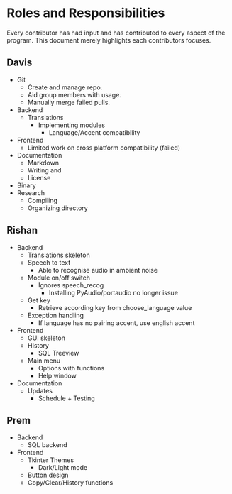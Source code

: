 # Roles and Responsibilities

Every contributor has had input and has contributed to every aspect of the program. This document merely highlights each contributors focuses.

## Davis

- Git
  - Create and manage repo.
  - Aid group members with usage.
  - Manually merge failed pulls.
- Backend
  - Translations
    - Implementing modules
      - Language/Accent compatibility
- Frontend
  - Limited work on cross platform compatibility (failed)
- Documentation
  - Markdown
  - Writing and 
  - License
- Binary
- Research
  - Compiling
  - Organizing directory

## Rishan

- Backend
  - Translations skeleton
  - Speech to text
    - Able to recognise audio in ambient noise
  - Module on/off switch
    - Ignores speech_recog
      - Installing PyAudio/portaudio no longer issue
  - Get key
    - Retrieve according key from choose_language value
  - Exception handling
    - If language has no pairing accent, use english accent
- Frontend
  - GUI skeleton
  - History
    - SQL Treeview
  - Main menu
    - Options with functions
    - Help window
- Documentation
  - Updates
    - Schedule + Testing

## Prem

- Backend
  - SQL backend
- Frontend
  - Tkinter Themes
    - Dark/Light mode
  - Button design
  - Copy/Clear/History functions
